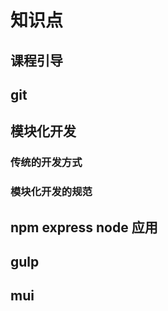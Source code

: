 # 知识点

## 课程引导



## git

## 模块化开发

### 传统的开发方式
### 模块化开发的规范


## npm express node 应用

## gulp

## mui



